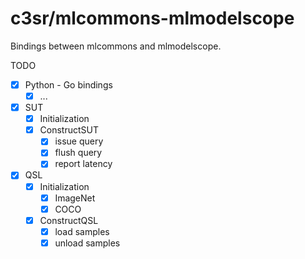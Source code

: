 # c3sr/mlcommons-mlmodelscope

Bindings between mlcommons and mlmodelscope.

TODO
- [x] Python - Go bindings
  - [x] ... 
- [x] SUT
  - [x] Initialization
  - [x] ConstructSUT
    - [x] issue query
    - [x] flush query
    - [x] report latency
- [x] QSL
  - [x] Initialization
    - [x] ImageNet
    - [x] COCO
  - [x] ConstructQSL
    - [x] load samples
    - [x] unload samples
